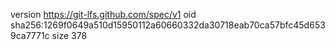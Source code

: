 version https://git-lfs.github.com/spec/v1
oid sha256:1269f0649a510d15950112a60660332da30718eab70ca57bfc45d6539ca7771c
size 378
